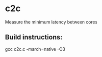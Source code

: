# c2c
Measure the minimum latency between cores 

## Build instructions:
gcc c2c.c -march=native -O3
